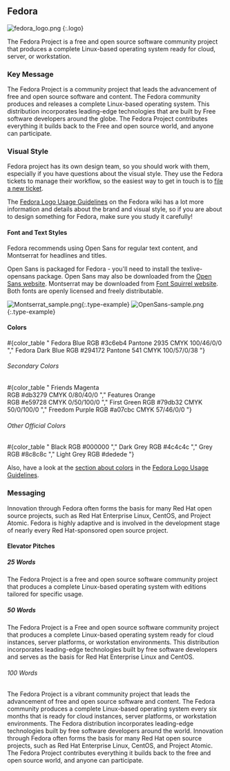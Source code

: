 ## Fedora

![fedora_logo.png](/images/branding/image06.png)
{:.logo}

The Fedora Project is a free and open source software community project that produces a complete Linux-based operating system ready for cloud, server, or workstation.

### Key Message

The Fedora Project is a community project that leads the advancement of free and open source software and content. The Fedora community produces and releases a complete Linux-based operating system. This distribution incorporates leading-edge technologies that are built by Free software developers around the globe. The Fedora Project contributes everything it builds back to the Free and open source world, and anyone can participate.

### Visual Style

Fedora project has its own design team, so you should work with them, especially if you have questions about the visual style. They use the Fedora tickets to manage their workflow, so the easiest way to get in touch is to [file a new ticket](https://fedorahosted.org/design-team/newticket).

The [Fedora Logo Usage Guidelines](https://fedoraproject.org/wiki/Logo/UsageGuidelines) on the Fedora wiki has a lot more information and details about the brand and visual style, so if you are about to design something for Fedora, make sure you study it carefully!

#### Font and Text Styles

Fedora recommends using Open Sans for regular text content, and  Montserrat for headlines and titles.

Open Sans is packaged for Fedora - you'll need to install the texlive-opensans package. Open Sans may also be downloaded from the [Open Sans website](http://www.opensans.com/). Montserrat may be downloaded from [Font Squirrel website](https://www.fontsquirrel.com/fonts/montserrat). Both fonts are openly licensed and freely distributable.

![Montserrat_sample.png](/images/branding/image00.png){:.type-example}
![OpenSans-sample.png](/images/branding/image11.png){:.type-example}

#### Colors

#{color_table "
  Fedora Blue
  RGB #3c6eb4
  Pantone 2935
  CMYK 100/46/0/0
","
  Fedora Dark Blue
  RGB #294172
  Pantone 541
  CMYK 100/57/0/38
"}

###### Secondary Colors

#{color_table "
  Friends Magenta        
  RGB #db3279
  CMYK 0/80/40/0
","
  Features Orange        
  RGB #e59728
  CMYK 0/50/100/0
","
  First Green
  RGB #79db32
  CMYK 50/0/100/0
","
  Freedom Purple
  RGB #a07cbc
  CMYK 57/46/0/0
"}

###### Other Official Colors

#{color_table "
  Black
  RGB #000000
","
  Dark Grey
  RGB #4c4c4c
","
  Grey
  RGB #8c8c8c
","
  Light Grey
  RGB #dedede
"}

Also, have a look at the [section about colors](https://fedoraproject.org/wiki/Logo/UsageGuidelines%23Colors) in the [Fedora Logo Usage Guidelines](https://fedoraproject.org/wiki/Logo/UsageGuidelines).

### Messaging

Innovation through Fedora often forms the basis for many Red Hat open source projects, such as Red Hat Enterprise Linux, CentOS, and Project Atomic. Fedora is highly adaptive and is involved in the development stage of nearly every Red Hat-sponsored open source project.

#### Elevator Pitches

##### 25 Words

The Fedora Project is a free and open source software community project that produces a complete Linux-based operating system with editions tailored for specific usage.

##### 50 Words

The Fedora Project is a Free and open source software community project that produces a complete Linux-based operating system ready for cloud instances, server platforms, or workstation environments. This distribution incorporates leading-edge technologies built by free software developers and serves as the basis for Red Hat Enterprise Linux and CentOS.

###### 100 Words

The Fedora Project is a vibrant community project that leads the advancement of free and open source software and content. The Fedora community produces a complete Linux-based operating system every six months that is ready for cloud instances, server platforms, or workstation environments. The Fedora distribution incorporates leading-edge technologies built by free software developers around the world. Innovation through Fedora often forms the basis for many Red Hat open source projects, such as Red Hat Enterprise Linux, CentOS, and Project Atomic. The Fedora Project contributes everything it builds back to the free and open source world, and anyone can participate.
